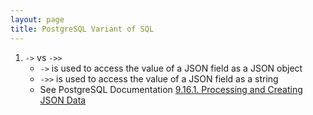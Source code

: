 ```yaml
---
layout: page
title: PostgreSQL Variant of SQL
---
```


1. `->` vs `->>`
    - `->` is used to access the value of a JSON field as a JSON object
    - `->>` is used to access the value of a JSON field as a string
    - See PostgreSQL Documentation [9.16.1. Processing and Creating JSON Data](https://www.postgresql.org/docs/current/functions-json.html#FUNCTIONS-JSON-PROCESSING)